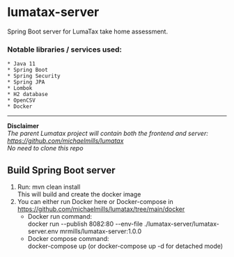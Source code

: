# lumatax-server

Spring Boot server for LumaTax take home assessment.

### Notable libraries / services used:
    * Java 11
    * Spring Boot
    * Spring Security
    * Spring JPA
    * Lombok
    * H2 database
    * OpenCSV
    * Docker

---
**Disclaimer**  
*The parent Lumatax project will contain both the frontend and server: https://github.com/michaelmills/lumatax*  
*No need to clone this repo*  

## Build Spring Boot server
1. Run: mvn clean install  
   This will build and create the docker image
2. You can either run Docker here or Docker-compose in https://github.com/michaelmills/lumatax/tree/main/docker
    * Docker run command:  
      docker run --publish 8082:80 --env-file ./lumatax-server/lumatax-server.env mrmills/lumatax-server:1.0.0
    * Docker compose command:  
      docker-compose up (or docker-compose up -d for detached mode)
